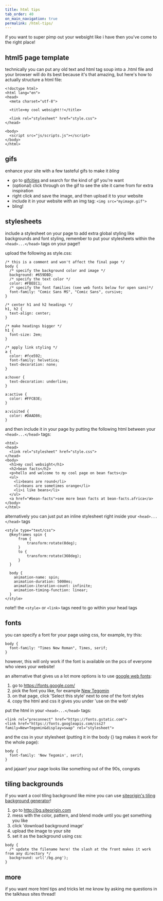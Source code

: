 ```yaml
---
title: html tips
tab_order: 40
on_main_navigation: true
permalink: /html-tips/
---
```

if you want to super pimp out your websight like i have then you've come to the right place!

## html5 page template
technically you can put any old text and html tag soup into a .html file and your browser will do its best because it's that amazing, but here's how to actually structure a html file:
```
<!doctype html>
<html lang="en">
<head>
  <meta charset="utf-8">

  <title>my cool websight!!</title>

  <link rel="stylesheet" href="style.css">
</head>

<body>
  <script src="js/scripts.js"></script>
</body>
</html>
```

## gifs
enhance your site with a few tasteful gifs to make it *bling*
* go to <a href="https://gifcities.org/">gifcities</a> and search for the kind of gif you're want
* (optional) click through on the gif to see the site it came from for extra inspiration
* right click and save the image, and then upload it to your website
* include it in your website with an img tag: ```<img src="myimage.gif">```
* bling!

## stylesheets
include a stylesheet on your page to add extra global styling like backgrounds and font styling, remember to put your stylesheets within the ```<head>...</head>``` tags on your page!!

upload the following as style.css:

```
/* this is a comment and won't affect the final page */
body {
  /* specify the background color and image */
  background: #659DBD;
  /* specify the text color */
  color: #FBEEC1;
  /* specify the font families (see web fonts below for open sans)*/
  font-family: "Comic Sans MS", "Comic Sans", cursive;
}

/* center h1 and h2 headings */
h1, h2 {
  text-align: center;
}

/* make headings bigger */
h1 {
  font-size: 2em;
}

/* apply link styling */
a {
  color: #fce592;
  font-family: helvetica;
  text-decoration: none;
}

a:hover {
  text-decoration: underline;
}

a:active {
  color: #FFCB3E;
}

a:visited {
  color: #DAAD86;
}
```

and then include it in your page by putting the following html between your ```<head>...</head>``` tags:

```
<html>
<head>
  <link rel="stylesheet" href="style.css">
</head>
<body>
  <h1>my cool websight</h1>
  <h2>bean facts</h2>
  <p>hello and welcome to my cool page on bean facts</p>
  <ul>
    <li>beans are round</li>
    <li>beans are sometimes orange</li>
    <li>i like beans</li>
  </ul>
  <a href="#bean-facts">see more bean facts at bean-facts.africa</a>
</body>
</html>
```

alternatively you can just put an inline stylesheet right inside your ```<head>...</head>``` tags

```
<style type="text/css">
  @keyframes spin {
      from {
          transform:rotate(0deg);
      }
      to {
          transform:rotate(360deg);
      }
  }

  body {
    animation-name: spin;
    animation-duration: 5000ms;
    animation-iteration-count: infinite;
    animation-timing-function: linear; 
  }
</style>
```

note!! the ```<style>``` or ```<link>``` tags need to go within your head tags

## fonts

you can specify a font for your page using css, for example, try this:
```
body {
  font-family: "Times New Roman", Times, serif;
}
```

however, this will only work if the font is available on the pcs of everyone who views your website!

an alternative that gives us a lot more options is to use <a href="https://fonts.google.com/">google web fonts</a>:
1. go to <a href="https://fonts.google.com/">https://fonts.google.com/</a>
2. pick the font you like, for example <a href="https://fonts.google.com/specimen/New+Tegomin">New Tegomin</a>
3. on that page, click 'Select this style' next to one of the font styles
4. copy the html and css it gives you under 'use on the web' 

put the html in your ```<head>...</head>``` tags:

```
<link rel="preconnect" href="https://fonts.gstatic.com">
<link href="https://fonts.googleapis.com/css2?family=New+Tegomin&display=swap" rel="stylesheet"> 
```

and the css in your stylesheet (putting it in the body {} tag makes it work for the whole page):

```
body {
  font-family: 'New Tegomin', serif;
}
```

and jajaan! your page looks like something out of the 90s, congrats

## tiling backgrounds

if you want a cool tiling background like mine you can use <a href="http://bg.siteorigin.com/">siteorigin's tiling background generator</a>!

1. go to <a href="http://bg.siteorigin.com/">http://bg.siteorigin.com</a>
2. mess with the color, pattern, and blend mode until you get something you like
3. click 'download background image'
4. upload the image to your site
5. set it as the background using css:
```
body {
  /* update the filename here! the slash at the front makes it work from any directory */
  background: url('/bg.png');
}
```

## more
if you want more html tips and tricks let me know by asking me questions in the talkhaus sites thread!
